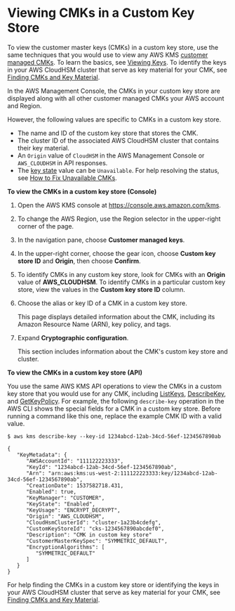 # Viewing CMKs in a Custom Key Store<a name="view-cmk-keystore"></a>

To view the customer master keys \(CMKs\) in a custom key store, use the same techniques that you would use to view any AWS KMS [customer managed CMKs](concepts.md#master_keys)\. To learn the basics, see [Viewing Keys](viewing-keys.md)\. To identify the keys in your AWS CloudHSM cluster that serve as key material for your CMK, see [Finding CMKs and Key Material](find-key-material.md)\.

In the AWS Management Console, the CMKs in your custom key store are displayed along with all other customer managed CMKs your AWS account and Region\. 

However, the following values are specific to CMKs in a custom key store\.
+ The name and ID of the custom key store that stores the CMK\.
+ The cluster ID of the associated AWS CloudHSM cluster that contains their key material\.
+ An `Origin` value of `CloudHSM` in the AWS Management Console or `AWS_CLOUDHSM` in API responses\.
+ The [key state](key-state.md) value can be `Unavailable`\. For help resolving the status, see [How to Fix Unavailable CMKs](fix-keystore.md#fix-unavailable-cmks)\.

**To view the CMKs in a custom key store \(Console\)**

1. Open the AWS KMS console at [https://console\.aws\.amazon\.com/kms](https://console.aws.amazon.com/kms)\.

1. To change the AWS Region, use the Region selector in the upper\-right corner of the page\.

1. In the navigation pane, choose **Customer managed keys**\.

1. In the upper\-right corner, choose the gear icon, choose **Custom key store ID** and **Origin**, then choose **Confirm**\.

1. To identify CMKs in any custom key store, look for CMKs with an **Origin** value of **AWS\_CLOUDHSM**\. To identify CMKs in a particular custom key store, view the values in the **Custom key store ID** column\. 

1. Choose the alias or key ID of a CMK in a custom key store\. 

   This page displays detailed information about the CMK, including its Amazon Resource Name \(ARN\), key policy, and tags\.

1. Expand **Cryptographic configuration**\.

   This section includes information about the CMK's custom key store and cluster\.

**To view the CMKs in a custom key store \(API\)**

You use the same AWS KMS API operations to view the CMKs in a custom key store that you would use for any CMK, including [ListKeys](https://docs.aws.amazon.com/kms/latest/APIReference/API_ListKeys.html), [DescribeKey](https://docs.aws.amazon.com/kms/latest/APIReference/API_DescribeKey.html), and [GetKeyPolicy](https://docs.aws.amazon.com/kms/latest/APIReference/API_GetKeyPolicy.html)\. For example, the following `describe-key` operation in the AWS CLI shows the special fields for a CMK in a custom key store\. Before running a command like this one, replace the example CMK ID with a valid value\.

```
$ aws kms describe-key --key-id 1234abcd-12ab-34cd-56ef-1234567890ab

{
   "KeyMetadata": { 
      "AWSAccountId": "111122223333",
      "KeyId": "1234abcd-12ab-34cd-56ef-1234567890ab",
      "Arn": "arn:aws:kms:us-west-2:111122223333:key/1234abcd-12ab-34cd-56ef-1234567890ab",
      "CreationDate": 1537582718.431,
      "Enabled": true,
      "KeyManager": "CUSTOMER",
      "KeyState": "Enabled",
      "KeyUsage": "ENCRYPT_DECRYPT",
      "Origin": "AWS_CLOUDHSM",
      "CloudHsmClusterId": "cluster-1a23b4cdefg",
      "CustomKeyStoreId": "cks-1234567890abcdef0",
      "Description": "CMK in custom key store"
      "CustomerMasterKeySpec": "SYMMETRIC_DEFAULT",
      "EncryptionAlgorithms": [
         "SYMMETRIC_DEFAULT"
      ]
   }
}
```

For help finding the CMKs in a custom key store or identifying the keys in your AWS CloudHSM cluster that serve as key material for your CMK, see [Finding CMKs and Key Material](find-key-material.md)\.